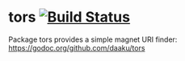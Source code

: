 tors [![Build Status](https://secure.travis-ci.org/daaku/tors.svg)](https://travis-ci.org/daaku/tors)
====

Package tors provides a simple magnet URI finder:
https://godoc.org/github.com/daaku/tors
